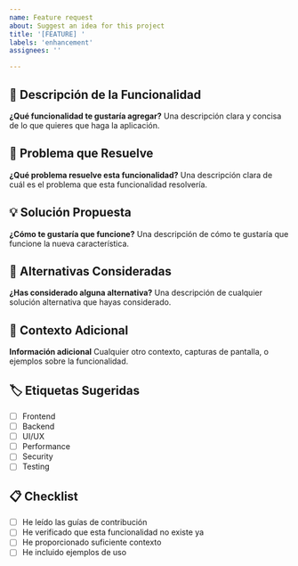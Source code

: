 ```yaml
---
name: Feature request
about: Suggest an idea for this project
title: '[FEATURE] '
labels: 'enhancement'
assignees: ''

---
```


## 🚀 Descripción de la Funcionalidad

**¿Qué funcionalidad te gustaría agregar?**
Una descripción clara y concisa de lo que quieres que haga la aplicación.

## 🎯 Problema que Resuelve

**¿Qué problema resuelve esta funcionalidad?**
Una descripción clara de cuál es el problema que esta funcionalidad resolvería.

## 💡 Solución Propuesta

**¿Cómo te gustaría que funcione?**
Una descripción de cómo te gustaría que funcione la nueva característica.

## 🔄 Alternativas Consideradas

**¿Has considerado alguna alternativa?**
Una descripción de cualquier solución alternativa que hayas considerado.

## 📱 Contexto Adicional

**Información adicional**
Cualquier otro contexto, capturas de pantalla, o ejemplos sobre la funcionalidad.

## 🏷️ Etiquetas Sugeridas

- [ ] Frontend
- [ ] Backend
- [ ] UI/UX
- [ ] Performance
- [ ] Security
- [ ] Testing

## 📋 Checklist

- [ ] He leído las guías de contribución
- [ ] He verificado que esta funcionalidad no existe ya
- [ ] He proporcionado suficiente contexto
- [ ] He incluido ejemplos de uso 